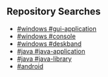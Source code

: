 <!--- ![](https://github-readme-stats.vercel.app/api?username=RadAd&show_icons=true&theme=nord) --->
<!--- ![](https://github-readme-stats.vercel.app/api/top-langs/?username=RadAd&layout=compact&theme=nord) --->

<!--- # [Windows](https://github.com/RadAd?tab=repositories&q=%23windows) --->
<!--- [![](https://github-readme-stats.vercel.app/api/pin/?username=RadAd&repo=RadNotepadMFC&theme=nord)](https://github.com/RadAd/RadNotepadMFC) --->
<!--- [![](https://github-readme-stats.vercel.app/api/pin/?username=RadAd&repo=RadLine&theme=nord)](https://github.com/RadAd/RadLine) --->

## Repository Searches
- [#windows #gui-application](https://github.com/RadAd?tab=repositories&q=%23windows+%23gui-application&type=public&sort=stargazers)
- [#windows #console](https://github.com/RadAd?tab=repositories&q=%23windows+%23console&type=public&sort=stargazers)
- [#windows #deskband](https://github.com/RadAd?tab=repositories&q=%23windows+%23deskband&type=public&sort=stargazers)
- [#java #java-application](https://github.com/RadAd?tab=repositories&q=%23java+%23java-application&type=public&sort=stargazers)
- [#java #java-library](https://github.com/RadAd?tab=repositories&q=%23java+%23java-library&type=public&sort=stargazers)
- [#android](https://github.com/RadAd?tab=repositories&q=%23android&type=public&sort=stargazers)
